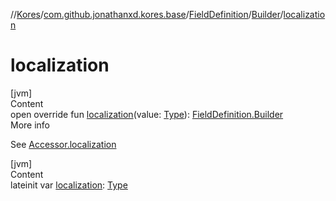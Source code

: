 //[Kores](../../../index.md)/[com.github.jonathanxd.kores.base](../../index.md)/[FieldDefinition](../index.md)/[Builder](index.md)/[localization](localization.md)



# localization  
[jvm]  
Content  
open override fun [localization](localization.md)(value: [Type](https://docs.oracle.com/javase/8/docs/api/java/lang/reflect/Type.html)): [FieldDefinition.Builder](index.md)  
More info  


See [Accessor.localization](../../-accessor/localization.md)

  


[jvm]  
Content  
lateinit var [localization](localization.md): [Type](https://docs.oracle.com/javase/8/docs/api/java/lang/reflect/Type.html)  



